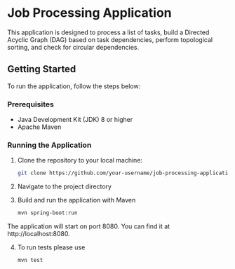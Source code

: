# Job Processing Application

This application is designed to process a list of tasks, build a Directed Acyclic Graph (DAG) based on task dependencies, perform topological sorting, and check for circular dependencies.

## Getting Started

To run the application, follow the steps below:

### Prerequisites

- Java Development Kit (JDK) 8 or higher
- Apache Maven

### Running the Application

1. Clone the repository to your local machine:

   ```bash
   git clone https://github.com/your-username/job-processing-application.git
   
2. Navigate to the project directory 
3. Build and run the application with Maven
    ```bash
   mvn spring-boot:run
  The application will start on port 8080. You can find it at http://localhost:8080.

4. To run tests please use
   ```bash
   mvn test